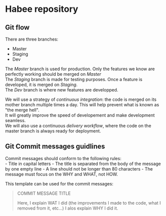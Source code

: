# Habee repository

## Git flow
There are three branches:
 - Master
 - Staging
 - Dev

The *Master* branch is used for production. Only the features we know are perfectly working should be merged on *Master*  
The *Staging* branch is made for testing purposes. Once a feature is developed, it is merged on *Staging*.  
The *Dev* branch is where new features are developped.

We will use a strategy of *continuous integration*: the code is merged on its mother branch multiple times a day. This will help prevent what is known as "the merge hell".  
It will greatly improve the speed of developement and make development seamless.  
We will also use a continuous *delivery workflow*, where the code on the master branch is always ready for deployment.  

## Git Commit messages guidlines

Commit messages should conform to the following rules:  
	- Title in capital letters
	- The title is separated from the body of the message by one empty line
	- A line should not be longer than 80 characters
	- The message must focus on the WHY and WHAT, not HOW.

This template can be used for the commit messages:  

> COMMIT MESSAGE TITLE
> 
> Here, I explain WAT I did (the improvements I made to the code, what I removed
> from it, etc...)
> I alos explain WHY I did it.
